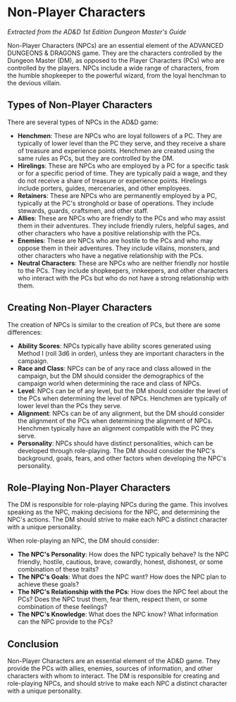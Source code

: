 # Non-Player Characters

*Extracted from the AD&D 1st Edition Dungeon Master's Guide*

Non-Player Characters (NPCs) are an essential element of the ADVANCED DUNGEONS & DRAGONS game. They are the characters controlled by the Dungeon Master (DM), as opposed to the Player Characters (PCs) who are controlled by the players. NPCs include a wide range of characters, from the humble shopkeeper to the powerful wizard, from the loyal henchman to the devious villain.

## Types of Non-Player Characters

There are several types of NPCs in the AD&D game:

- **Henchmen**: These are NPCs who are loyal followers of a PC. They are typically of lower level than the PC they serve, and they receive a share of treasure and experience points. Henchmen are created using the same rules as PCs, but they are controlled by the DM.
- **Hirelings**: These are NPCs who are employed by a PC for a specific task or for a specific period of time. They are typically paid a wage, and they do not receive a share of treasure or experience points. Hirelings include porters, guides, mercenaries, and other employees.
- **Retainers**: These are NPCs who are permanently employed by a PC, typically at the PC's stronghold or base of operations. They include stewards, guards, craftsmen, and other staff.
- **Allies**: These are NPCs who are friendly to the PCs and who may assist them in their adventures. They include friendly rulers, helpful sages, and other characters who have a positive relationship with the PCs.
- **Enemies**: These are NPCs who are hostile to the PCs and who may oppose them in their adventures. They include villains, monsters, and other characters who have a negative relationship with the PCs.
- **Neutral Characters**: These are NPCs who are neither friendly nor hostile to the PCs. They include shopkeepers, innkeepers, and other characters who interact with the PCs but who do not have a strong relationship with them.

## Creating Non-Player Characters

The creation of NPCs is similar to the creation of PCs, but there are some differences:

- **Ability Scores**: NPCs typically have ability scores generated using Method I (roll 3d6 in order), unless they are important characters in the campaign.
- **Race and Class**: NPCs can be of any race and class allowed in the campaign, but the DM should consider the demographics of the campaign world when determining the race and class of NPCs.
- **Level**: NPCs can be of any level, but the DM should consider the level of the PCs when determining the level of NPCs. Henchmen are typically of lower level than the PCs they serve.
- **Alignment**: NPCs can be of any alignment, but the DM should consider the alignment of the PCs when determining the alignment of NPCs. Henchmen typically have an alignment compatible with the PC they serve.
- **Personality**: NPCs should have distinct personalities, which can be developed through role-playing. The DM should consider the NPC's background, goals, fears, and other factors when developing the NPC's personality.

## Role-Playing Non-Player Characters

The DM is responsible for role-playing NPCs during the game. This involves speaking as the NPC, making decisions for the NPC, and determining the NPC's actions. The DM should strive to make each NPC a distinct character with a unique personality.

When role-playing an NPC, the DM should consider:

- **The NPC's Personality**: How does the NPC typically behave? Is the NPC friendly, hostile, cautious, brave, cowardly, honest, dishonest, or some combination of these traits?
- **The NPC's Goals**: What does the NPC want? How does the NPC plan to achieve these goals?
- **The NPC's Relationship with the PCs**: How does the NPC feel about the PCs? Does the NPC trust them, fear them, respect them, or some combination of these feelings?
- **The NPC's Knowledge**: What does the NPC know? What information can the NPC provide to the PCs?

## Conclusion

Non-Player Characters are an essential element of the AD&D game. They provide the PCs with allies, enemies, sources of information, and other characters with whom to interact. The DM is responsible for creating and role-playing NPCs, and should strive to make each NPC a distinct character with a unique personality.
